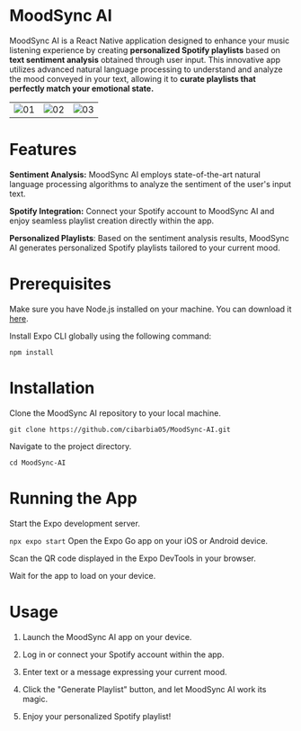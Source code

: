 # MoodSync AI
MoodSync AI is a React Native application designed to enhance your music listening experience by creating **personalized Spotify playlists** based on **text sentiment analysis** obtained through user input. This innovative app utilizes advanced natural language processing to understand and analyze the mood conveyed in your text, allowing it to **curate playlists that perfectly match your emotional state.**

|  |  |  |
|     :---:      |     :---:      |     :---:      |
| ![01](https://github.com/cibarbia05/MoodSync-AI/assets/84081765/9b72b73f-a61a-47e2-8396-1da5393f7837)   | ![02](https://github.com/cibarbia05/MoodSync-AI/assets/84081765/4e59f0af-8503-4d2c-b18e-99563817c6a4)     |![03](https://github.com/cibarbia05/MoodSync-AI/assets/84081765/b6d1d950-407b-43b6-a9c2-bef513ca5b10)    |


# Features
**Sentiment Analysis:** MoodSync AI employs state-of-the-art natural language processing algorithms to analyze the sentiment of the user's input text.

**Spotify Integration:** Connect your Spotify account to MoodSync AI and enjoy seamless playlist creation directly within the app.

**Personalized Playlists**: Based on the sentiment analysis results, MoodSync AI generates personalized Spotify playlists tailored to your current mood.


# Prerequisites
Make sure you have Node.js installed on your machine. You can download it [here](https://nodejs.org/en).

Install Expo CLI globally using the following command:

`npm install`

# Installation
Clone the MoodSync AI repository to your local machine.

`git clone https://github.com/cibarbia05/MoodSync-AI.git`

Navigate to the project directory.

`cd MoodSync-AI`


# Running the App
Start the Expo development server.

`npx expo start`
Open the Expo Go app on your iOS or Android device.

Scan the QR code displayed in the Expo DevTools in your browser.

Wait for the app to load on your device.


# Usage
1. Launch the MoodSync AI app on your device.

2. Log in or connect your Spotify account within the app.

3. Enter text or a message expressing your current mood.

4. Click the "Generate Playlist" button, and let MoodSync AI work its magic.

5. Enjoy your personalized Spotify playlist!
